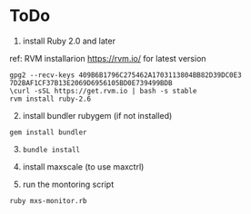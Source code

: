 # ToDo

1. install Ruby 2.0 and later

ref: RVM installarion https://rvm.io/ for latest version

```
gpg2 --recv-keys 409B6B1796C275462A1703113804BB82D39DC0E3 7D2BAF1CF37B13E2069D6956105BD0E739499BDB
\curl -sSL https://get.rvm.io | bash -s stable
rvm install ruby-2.6
```

2. install bundler rubygem (if not installed)

```
gem install bundler
```

3. ```bundle install```

4. install maxscale (to use maxctrl)

5. run the montoring script

```
ruby mxs-monitor.rb
```

